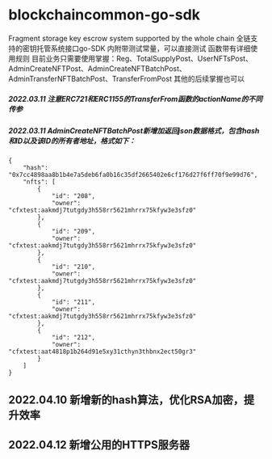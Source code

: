 # blockchaincommon-go-sdk
Fragment storage key escrow system supported by the whole chain
全链支持的密钥托管系统接口go-SDK
内附带测试常量，可以直接测试
函数带有详细使用规则
目前业务只需要使用掌握：Reg、TotalSupplyPost、UserNFTsPost、AdminCreateNFTPost、AdminCreateNFTBatchPost、AdminTransferNFTBatchPost、TransferFromPost
其他的后续掌握也可以


##### 2022.03.11  注意ERC721和ERC1155的TransferFrom函数的actionName的不同传参
##### 2022.03.11  AdminCreateNFTBatchPost新增加返回json数据格式，包含hash和ID以及该ID的所有者地址，格式如下：
```
{
    "hash": "0x7cc4898aa8b1b4e7a5deb6fa0b16c35df2665402e6cf176d27f6ff70f9e99d76",
    "nfts": [
        {
            "id": "208",
            "owner": "cfxtest:aakmdj7tutgdy3h558rr5621mhrrx75kfyw3e3sfz0"
        },
        {
            "id": "209",
            "owner": "cfxtest:aakmdj7tutgdy3h558rr5621mhrrx75kfyw3e3sfz0"
        },
        {
            "id": "210",
            "owner": "cfxtest:aakmdj7tutgdy3h558rr5621mhrrx75kfyw3e3sfz0"
        },
        {
            "id": "211",
            "owner": "cfxtest:aakmdj7tutgdy3h558rr5621mhrrx75kfyw3e3sfz0"
        },
        {
            "id": "212",
            "owner": "cfxtest:aat4818p1b264d91e5xy31cthyn3thbnx2ect50gr3"
        }
    ]
}
```


## 2022.04.10 新增新的hash算法，优化RSA加密，提升效率

## 2022.04.12 新增公用的HTTPS服务器
